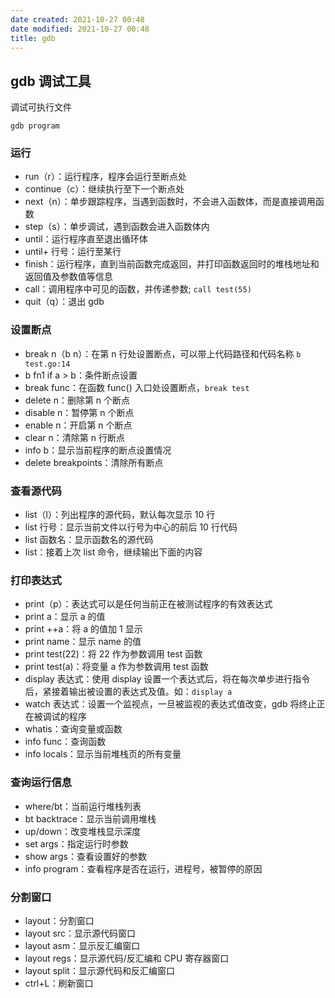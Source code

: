 ```yaml
---
date created: 2021-10-27 00:48
date modified: 2021-10-27 00:48
title: gdb
---
```

## gdb 调试工具
调试可执行文件
```shell
gdb program
```

### 运行
- run（r）：运行程序，程序会运行至断点处
- continue（c）：继续执行至下一个断点处
- next（n）：单步跟踪程序，当遇到函数时，不会进入函数体，而是直接调用函数
- step（s）：单步调试，遇到函数会进入函数体内
- until：运行程序直至退出循环体
- until+ 行号：运行至某行
- finish：运行程序，直到当前函数完成返回，并打印函数返回时的堆栈地址和返回值及参数值等信息
- call：调用程序中可见的函数，并传递参数; `call test(55)`
- quit（q）：退出 gdb

### 设置断点
- break n（b n）：在第 n 行处设置断点，可以带上代码路径和代码名称 `b test.go:14`
- b fn1 if a > b：条件断点设置
- break func：在函数 func() 入口处设置断点，`break test`
- delete n：删除第 n 个断点
- disable n：暂停第 n 个断点
- enable n：开启第 n 个断点
- clear n：清除第 n 行断点
- info b：显示当前程序的断点设置情况
- delete breakpoints：清除所有断点

### 查看源代码
- list（l）：列出程序的源代码，默认每次显示 10 行
- list 行号：显示当前文件以行号为中心的前后 10 行代码
- list 函数名：显示函数名的源代码
- list：接着上次 list 命令，继续输出下面的内容

### 打印表达式
- print（p）：表达式可以是任何当前正在被测试程序的有效表达式
- print a：显示 a 的值
- print ++a：将 a 的值加 1 显示
- print name：显示 name 的值
- print test(22)：将 22 作为参数调用 test 函数
- print test(a)：将变量 a 作为参数调用 test 函数
- display 表达式：使用 display 设置一个表达式后，将在每次单步进行指令后，紧接着输出被设置的表达式及值。如：`display a`
- watch 表达式：设置一个监视点，一旦被监视的表达式值改变，gdb 将终止正在被调试的程序
- whatis：查询变量或函数
- info func：查询函数
- info locals：显示当前堆栈页的所有变量

### 查询运行信息
- where/bt：当前运行堆栈列表
- bt backtrace：显示当前调用堆栈
- up/down：改变堆栈显示深度
- set args：指定运行时参数
- show args：查看设置好的参数
- info program：查看程序是否在运行，进程号，被暂停的原因

### 分割窗口
- layout：分割窗口
- layout src：显示源代码窗口
- layout asm：显示反汇编窗口
- layout regs：显示源代码/反汇编和 CPU 寄存器窗口
- layout split：显示源代码和反汇编窗口
- ctrl+L：刷新窗口